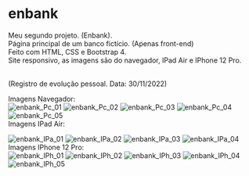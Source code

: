 # enbank <br>
Meu segundo projeto. (Enbank). <br>
Página principal de um banco fictício. (Apenas front-end) <br>
Feito com HTML, CSS e Bootstrap 4. <br>
Site responsivo, as imagens são do navegador, IPad Air e IPhone 12 Pro. <br> <br>

(Registro de evolução pessoal. Data: 30/11/2022) <br>

Imagens Navegador: <br> 
![enbank_Pc_01](https://user-images.githubusercontent.com/57958764/205438703-f0c69c75-2fa0-4007-a606-d72cbefd6c5f.png)
![enbank_Pc_02](https://user-images.githubusercontent.com/57958764/205438706-76076dad-a5b2-4f4b-a1fa-df544c279ec5.png)
![enbank_Pc_03](https://user-images.githubusercontent.com/57958764/205438708-1571216e-b565-4383-913f-d8136295b13e.png)
![enbank_Pc_04](https://user-images.githubusercontent.com/57958764/205438714-af8d7306-51b3-46af-b184-10fcd43a5b66.png)
![enbank_Pc_05](https://user-images.githubusercontent.com/57958764/205438716-b0b4a5b2-707f-4e5f-998a-183be4f53fd2.png)
<br>
Imagens IPad Air: <br>

![enbank_IPa_01](https://user-images.githubusercontent.com/57958764/205438769-9fc807a6-5b9f-41d6-898e-91741a5878b9.png)
![enbank_IPa_02](https://user-images.githubusercontent.com/57958764/205438773-ddf04ab9-af53-4ad8-b1cb-ebeee1e289e8.png)
![enbank_IPa_03](https://user-images.githubusercontent.com/57958764/205438775-9c249192-267c-4618-8b14-7692536481d7.png)
![enbank_IPa_04](https://user-images.githubusercontent.com/57958764/205438777-187c60d3-26dd-4819-9542-ec57e7af3036.png)
<br>
Imagens IPhone 12 Pro: <br>
![enbank_IPh_01](https://user-images.githubusercontent.com/57958764/205438793-11accdc0-73af-45d1-ba8a-807d7a857d8c.png)
![enbank_IPh_02](https://user-images.githubusercontent.com/57958764/205438797-27ed9aed-e2ee-471c-a499-2c927eb879ca.png)
![enbank_IPh_03](https://user-images.githubusercontent.com/57958764/205438798-e9a0b245-27d5-4f2a-bea5-df5a4ac44eec.png)
![enbank_IPh_04](https://user-images.githubusercontent.com/57958764/205438800-e923eae9-be96-4e8a-9bb2-72ddf52e62a8.png)
![enbank_IPh_05](https://user-images.githubusercontent.com/57958764/205438804-90c6220c-fb28-4c3e-9f45-630dfe6a43c3.png)
